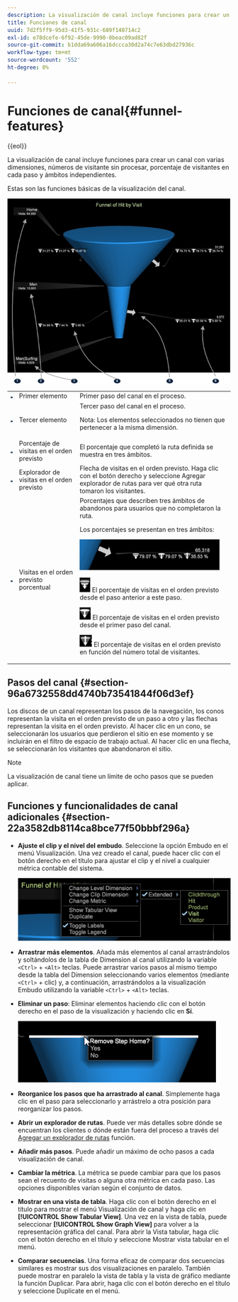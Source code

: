```yaml
---
description: La visualización de canal incluye funciones para crear un canal con varias dimensiones, números de visitante sin procesar, porcentaje de visitantes en cada paso y ámbitos independientes.
title: Funciones de canal
uuid: 7d2f5ff9-95d3-41f5-931c-689f140714c2
exl-id: e78dcefe-6f92-45de-9990-0beac09ad82f
source-git-commit: b1dda69a606a16dccca30d2a74c7e63dbd27936c
workflow-type: tm+mt
source-wordcount: '552'
ht-degree: 0%

---
```


# Funciones de canal{#funnel-features}

{{eol}}

La visualización de canal incluye funciones para crear un canal con varias dimensiones, números de visitante sin procesar, porcentaje de visitantes en cada paso y ámbitos independientes.

Estas son las funciones básicas de la visualización del canal.

![](assets/funnel_visualization_capture.png)

<table id="table_49A08740CEE74D64B6F9C37CD91F1AE5"> 
 <tbody> 
  <tr> 
   <td colname="col01"> <img id="image_0C1701833FE049708CE38ADEB5EC7EEF" src="assets/funnel_visualization_capture_1.png" /> </td> 
   <td colname="col1"> Primer elemento </td> 
   <td colname="col2"> Primer paso del canal en el proceso. </td> 
  </tr> 
  <tr> 
   <td colname="col01"> <img id="image_EF8AF94D833B4A249959B76F8FAF2318" src="assets/funnel_visualization_capture_2.png" /> </td> 
   <td colname="col1"> Tercer elemento </td> 
   <td colname="col2">Tercer paso del canal en el proceso. <p><p>Nota: Los elementos seleccionados no tienen que pertenecer a la misma dimensión. </p></p></td> 
  </tr> 
  <tr> 
   <td colname="col01"> <img id="image_F3C5130B52234FAC9DEB50279F94FF90" src="assets/funnel_visualization_capture_3.png" /> </td> 
   <td colname="col1"> Porcentaje de visitas en el orden previsto </td> 
   <td colname="col2"> El porcentaje que completó la ruta definida se muestra en tres ámbitos. </td> 
  </tr> 
  <tr> 
   <td colname="col01"> <img id="image_3F030396CEB14528980F5B965113BD36" src="assets/funnel_visualization_capture_4.png" /> </td> 
   <td colname="col1"> Explorador de visitas en el orden previsto </td> 
   <td colname="col2">Flecha de visitas en el orden previsto. Haga clic con el botón derecho y seleccione <span class="uicontrol"> Agregar explorador de rutas</span> para ver qué otra ruta tomaron los visitantes. </td> 
  </tr> 
  <tr> 
   <td colname="col01"> <img id="image_0DA7567BDBDF4BEF9CA840D2F88A414E" src="assets/funnel_visualization_capture_5.png" /> </td> 
   <td colname="col1"> Visitas en el orden previsto porcentual </td> 
   <td colname="col2">Porcentajes que describen tres ámbitos de abandonos para usuarios que no completaron la ruta. <p>Los porcentajes se presentan en tres ámbitos: </p><p><img id="image_B85C46DDF12C41D5BF213D5F9DC04967" placement="break" src="assets/funnel_path_browser_5.png" /></p><p><img id="image_BC37007D7B4B425C8F87905CE68F0114" src="assets/funnel_path_browser_6.png" /> El porcentaje de visitas en el orden previsto desde el paso anterior a este paso. </p><p><img id="image_B10866B083424360AFF1B19E836A94CF" src="assets/funnel_path_browser_7.png" /> El porcentaje de visitas en el orden previsto desde el primer paso del canal. </p><p><img id="image_19B9AE916B584E18A82F5D5E10674414" src="assets/funnel_path_browser_8.png" /> El porcentaje de visitas en el orden previsto en función del número total de visitantes. </p></td> 
  </tr> 
 </tbody> 
</table>

## Pasos del canal {#section-96a6732558dd4740b73541844f06d3ef}

Los discos de un canal representan los pasos de la navegación, los conos representan la visita en el orden previsto de un paso a otro y las flechas representan la visita en el orden previsto. Al hacer clic en un cono, se seleccionarán los usuarios que perdieron el sitio en ese momento y se incluirán en el filtro de espacio de trabajo actual. Al hacer clic en una flecha, se seleccionarán los visitantes que abandonaron el sitio.

>[!NOTE]
>
>La visualización de canal tiene un límite de ocho pasos que se pueden aplicar.

## Funciones y funcionalidades de canal adicionales {#section-22a3582db8114ca8bce77f50bbbf296a}

* **Ajuste el clip y el nivel del embudo**. Seleccione la opción Embudo en el menú Visualización. Una vez creado el canal, puede hacer clic con el botón derecho en el título para ajustar el clip y el nivel a cualquier métrica contable del sistema.

   ![](assets/funnel_path_browser_9.png)

* **Arrastrar más elementos**. Añada más elementos al canal arrastrándolos y soltándolos de la tabla de Dimension al canal utilizando la variable `<Ctrl>` + `<Alt>` teclas. Puede arrastrar varios pasos al mismo tiempo desde la tabla del Dimension seleccionando varios elementos (mediante `<Ctrl>` + clic) y, a continuación, arrastrándolos a la visualización Embudo utilizando la variable `<Ctrl>` + `<Alt>` teclas.
* **Eliminar un paso**: Eliminar elementos haciendo clic con el botón derecho en el paso de la visualización y haciendo clic en **Sí**.

   ![](assets/funnel_path_browser_4.png)

* **Reorganice los pasos que ha arrastrado al canal**. Simplemente haga clic en el paso para seleccionarlo y arrástrelo a otra posición para reorganizar los pasos.
* **Abrir un explorador de rutas**. Puede ver más detalles sobre dónde se encuentran los clientes o dónde están fuera del proceso a través del [Agregar un explorador de rutas](../../../../home/c-get-started/c-analysis-vis/c-funnel-visualization/c-path-browser-funnel.md#concept-b0cedf7a28ae422696ded1258c9a4119) función.

* **Añadir más pasos**. Puede añadir un máximo de ocho pasos a cada visualización de canal.
* **Cambiar la métrica**. La métrica se puede cambiar para que los pasos sean el recuento de visitas o alguna otra métrica en cada paso. Las opciones disponibles varían según el conjunto de datos.
* **Mostrar en una vista de tabla**. Haga clic con el botón derecho en el título para mostrar el menú Visualización de canal y haga clic en **[!UICONTROL Show Tabular View]**. Una vez en la vista de tabla, puede seleccionar **[!UICONTROL Show Graph View]** para volver a la representación gráfica del canal. Para abrir la Vista tabular, haga clic con el botón derecho en el título y seleccione Mostrar vista tabular en el menú.

* **Comparar secuencias**. Una forma eficaz de comparar dos secuencias similares es mostrar sus dos visualizaciones en paralelo. También puede mostrar en paralelo la vista de tabla y la vista de gráfico mediante la función Duplicar. Para abrir, haga clic con el botón derecho en el título y seleccione Duplicate en el menú.

